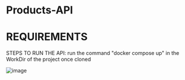 # Products-API

# REQUIREMENTS 

STEPS TO RUN THE API: 
run the command "docker compose up" in the WorkDir of the project once cloned

![image](https://user-images.githubusercontent.com/79953918/186554951-b813ba50-ad50-4483-b26e-d3cf0c495007.png)

